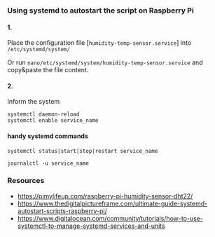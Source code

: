 ### Using systemd to autostart the script on Raspberry Pi

#### 1. 
Place the configuration file [`humidity-temp-sensor.service`] into `/etc/systemd/system/`

Or run `nano/etc/systemd/system/humidity-temp-sensor.service` and copy&paste the file content.

#### 2. 
Inform the system

```
systemctl daemon-reload
systemctl enable service_name
```

#### handy systemd commands

`systemctl status|start|stop|restart service_name`

`journalctl -u service_name` 

### Resources
- https://pimylifeup.com/raspberry-pi-humidity-sensor-dht22/
- https://www.thedigitalpictureframe.com/ultimate-guide-systemd-autostart-scripts-raspberry-pi/
- https://www.digitalocean.com/community/tutorials/how-to-use-systemctl-to-manage-systemd-services-and-units
